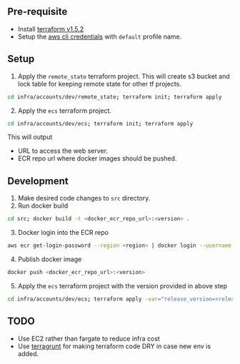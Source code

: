## Pre-requisite
- Install [terraform v1.5.2](https://www.terraform.io/downloads.html)
- Setup the [aws cli credentials](https://docs.aws.amazon.com/cli/latest/userguide/cli-chap-configure.html) with `default` profile name.

## Setup

1. Apply the `remote_state` terraform project. This will create s3 bucket and lock table for keeping remote state for other tf projects.
```bash
cd infra/accounts/dev/remote_state; terraform init; terraform apply
```
2. Apply the `ecs` terraform project.
```bash
cd infra/accounts/dev/ecs; terraform init; terraform apply
```
This will output
* URL to access the web server.
* ECR repo url where docker images should be pushed.

## Development
1. Make desired code changes to `src` directory.
2. Run docker build
```bash
cd src; docker build -t <docker_ecr_repo_url>:<version> .
```
3. Docker login into the ECR repo
```bash
aws ecr get-login-password --region <region> | docker login --username AWS --password-stdin <ecr_repo_url>
```
4. Publish docker image 
```bash
docker push <docker_ecr_repo_url>:<version>
```
5. Apply the `ecs` terraform project with the version provided in above step
```bash
cd infra/accounts/dev/ecs; terraform apply -var="release_version=<release_version>"
```

## TODO
- Use EC2 rather than fargate to reduce infra cost
- Use [terragrunt](https://terragrunt.gruntwork.io/) for making terraform code DRY in case new env is added. 

